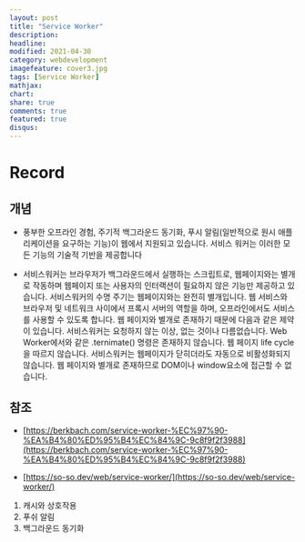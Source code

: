 ```yaml
---
layout: post
title: "Service Worker"
description: 
headline: 
modified: 2021-04-30
category: webdevelopment
imagefeature: cover3.jpg
tags: [Service Worker]
mathjax: 
chart: 
share: true
comments: true
featured: true
disqus:
---
```


# Record
## 개념
- 풍부한 오프라인 경험, 주기적 백그라운드 동기화, 푸시 알림(일반적으로
원시 애플리케이션을 요구하는 기능)이 웹에서 지원되고 있습니다.
서비스 워커는 이러한 모든 기능의 기술적 기반을 제공합니다


- 서비스워커는 브라우저가 백그라운드에서 실행하는 스크립트로, 웹페이지와는 별개로 작동하며 웹페이지 또는 사용자의 인터랙션이 필요하지 않은 기능만 제공하고 있습니다.
서비스워커의 수명 주기는 웹페이지와는 완전히 별개입니다. 웹 서비스와 브라우저 및 네트워크 사이에서 프록시 서버의 역할을 하며, 오프라인에서도 서비스를 사용할 수 있도록 합니다.
  웹 페이지와 별개로 존재하기 때문에 다음과 같은 제약이 있습니다.
  서비스워커는 요청하지 않는 이상, 없는 것이나 다름없습니다. Web Worker에서와 같은 .ternimate() 명령은 존재하지 않습니다.
  웹 페이지 life cycle을 따르지 않습니다. 서비스워커는 웹페이지가 닫히더라도 자동으로 비활성화되지 않습니다.
  웹 페이지와 별개로 존재하므로 DOM이나 window요소에 접근할 수 없습니다.


## 참조

- [https://berkbach.com/service-worker-%EC%97%90-%EA%B4%80%ED%95%B4%EC%84%9C-9c8f9f2f3988](https://berkbach.com/service-worker-%EC%97%90-%EA%B4%80%ED%95%B4%EC%84%9C-9c8f9f2f3988)

- [https://so-so.dev/web/service-worker/](https://so-so.dev/web/service-worker/)


1. 캐시와 상호작용
2. 푸쉬 알림
3. 백그라운드 동기화

